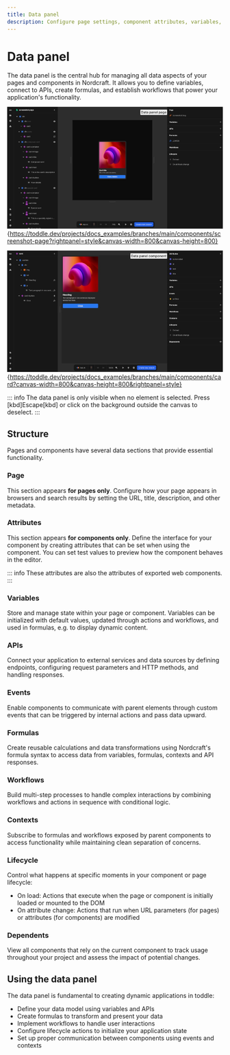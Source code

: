```yaml
---
title: Data panel
description: Configure page settings, component attributes, variables, APIs, events and logical connections in Nordcraft's central data panel.
---
```


# Data panel

The data panel is the central hub for managing all data aspects of your pages and components in Nordcraft. It allows you to define variables, connect to APIs, create formulas, and establish workflows that power your application's functionality.

![Data panel page|16/9](data-panel-page.webp){https://toddle.dev/projects/docs_examples/branches/main/components/screenshot-page?rightpanel=style&canvas-width=800&canvas-height=800}

![Data panel component|16/9](data-panel-component.webp){https://toddle.dev/projects/docs_examples/branches/main/components/card?canvas-width=800&canvas-height=800&rightpanel=style}

::: info
The data panel is only visible when no element is selected. Press [kbd]Escape[kbd] or click on the background outside the canvas to deselect.
:::

## Structure

Pages and components have several data sections that provide essential functionality.

### Page

This section appears **for pages only**. Configure how your page appears in browsers and search results by setting the URL, title, description, and other metadata.

### Attributes

This section appears **for components only**. Define the interface for your component by creating attributes that can be set when using the component. You can set test values to preview how the component behaves in the editor.

::: info
These attributes are also the attributes of exported web components.
:::

### Variables

Store and manage state within your page or component. Variables can be initialized with default values, updated through actions and workflows, and used in formulas, e.g. to display dynamic content.

### APIs

Connect your application to external services and data sources by defining endpoints, configuring request parameters and HTTP methods, and handling responses.

### Events

Enable components to communicate with parent elements through custom events that can be triggered by internal actions and pass data upward.

### Formulas

Create reusable calculations and data transformations using Nordcraft's formula syntax to access data from variables, formulas, contexts and API responses.

### Workflows

Build multi-step processes to handle complex interactions by combining workflows and actions in sequence with conditional logic.

### Contexts

Subscribe to formulas and workflows exposed by parent components to access functionality while maintaining clean separation of concerns.

### Lifecycle

Control what happens at specific moments in your component or page lifecycle:

- On load: Actions that execute when the page or component is initially loaded or mounted to the DOM
- On attribute change: Actions that run when URL parameters (for pages) or attributes (for components) are modified

### Dependents

View all components that rely on the current component to track usage throughout your project and assess the impact of potential changes.

## Using the data panel

The data panel is fundamental to creating dynamic applications in toddle:

- Define your data model using variables and APIs
- Create formulas to transform and present your data
- Implement workflows to handle user interactions
- Configure lifecycle actions to initialize your application state
- Set up proper communication between components using events and contexts
